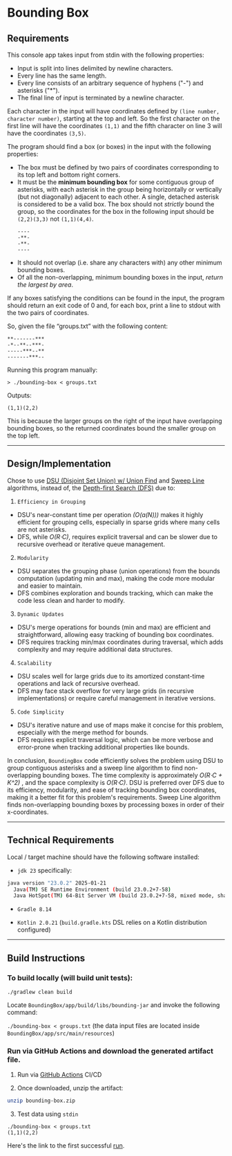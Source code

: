 # Bounding Box

## Requirements
This console app takes input from stdin with the following properties:
- Input is split into lines delimited by newline characters.
- Every line has the same length.
- Every line consists of an arbitrary sequence of hyphens ("-") and asterisks ("\*").
- The final line of input is terminated by a newline character.

Each character in the input will have coordinates defined by `(line number, character number)`, starting at the top and left. So the first character on the first line will have the coordinates `(1,1)` 
and the fifth character on line 3 will have the coordinates `(3,5)`.

The program should find a box (or boxes) in the input with the following properties:
- The box must be defined by two pairs of coordinates corresponding to its top left and bottom right corners.
- It must be the **minimum bounding box** for some contiguous group of asterisks, with each asterisk in the 
group being horizontally or vertically (but not diagonally) adjacent to each other. A single, detached asterisk 
is considered to be a valid box.
The box should not _strictly_ bound the group, so the coordinates for the box in the following input 
should be `(2,2)(3,3)` not `(1,1)(4,4)`.
    ```
    ----
    -**-
    -**-
    ----
    ```
- It should not overlap (i.e. share any characters with) any other minimum bounding boxes.
- Of all the non-overlapping, minimum bounding boxes in the input, _return the largest by area_.

If any boxes satisfying the conditions can be found in the input, the program should return an exit code
of 0 and, for each box, print a line to stdout with the two pairs of coordinates.

So, given the file “groups.txt” with the following content:
```
**-------***
-*--**--***-
-----***--**
-------***--
```

Running this program manually:
```
> ./bounding-box < groups.txt
```
Outputs:

```
(1,1)(2,2)
```

This is because the larger groups on the right of the input have overlapping bounding boxes, 
so the returned coordinates bound the smaller group on the top left.

---

## Design/Implementation

Chose to use [DSU (Disjoint Set Union) w/ Union Find](https://en.wikipedia.org/wiki/Disjoint_sets) and [Sweep Line](https://en.wikipedia.org/wiki/Sweep_line_algorithm) algorithms,
instead of, the [Depth-first Search (DFS)](https://en.wikipedia.org/wiki/Depth-first_search) due to:

1. `Efficiency in Grouping`
  - DSU's near-constant time per operation _(O(a(N)))_ makes it highly efficient for grouping cells, especially in sparse grids where many cells are not asterisks.
  - DFS, while _O(R⋅C)_, requires explicit traversal and can be slower due to recursive overhead or iterative queue management.

2. `Modularity`
  - DSU separates the grouping phase (union operations) from the bounds computation (updating min and max), making the code more modular and easier to maintain.
  - DFS combines exploration and bounds tracking, which can make the code less clean and harder to modify.

3. `Dynamic Updates`
  - DSU's merge operations for bounds (min and max) are efficient and straightforward, allowing easy tracking of bounding box coordinates.
  - DFS requires tracking min/max coordinates during traversal, which adds complexity and may require additional data structures.

4. `Scalability`
  - DSU scales well for large grids due to its amortized constant-time operations and lack of recursive overhead.
  - DFS may face stack overflow for very large grids (in recursive implementations) or require careful management in iterative versions.

5. `Code Simplicity`
  - DSU's iterative nature and use of maps make it concise for this problem, especially with the merge method for bounds.
  - DFS requires explicit traversal logic, which can be more verbose and error-prone when tracking additional properties like bounds.

In conclusion, `BoundingBox` code efficiently solves the problem using DSU to group contiguous asterisks and a sweep line algorithm 
to find non-overlapping bounding boxes. The time complexity is approximately _O(R⋅C + K^2)_
, and the space complexity is _O(R⋅C)_. DSU is preferred over DFS due to its efficiency, modularity, and 
ease of tracking bounding box coordinates, making it a better fit for this problem's requirements. Sweep Line algorithm finds non-overlapping bounding boxes by processing boxes in order of their x-coordinates.

---

## Technical Requirements

Local / target machine should have the following software installed:

* `jdk 23` specifically:

```bash
java version "23.0.2" 2025-01-21
  Java(TM) SE Runtime Environment (build 23.0.2+7-58)
  Java HotSpot(TM) 64-Bit Server VM (build 23.0.2+7-58, mixed mode, sharing)
```

* `Gradle 8.14`

* `Kotlin 2.0.21` (`build.gradle.kts` DSL relies on a Kotlin distribution configured)

---

## Build Instructions

### To build locally (will build unit tests):

`./gradlew clean build`

Locate `BoundingBox/app/build/libs/bounding-jar` and invoke the following command:

`./bounding-box < groups.txt` (the data input files are located inside `BoundingBox/app/src/main/resources`)

### Run via GitHub Actions and download the generated artifact file. 

1. Run via [GitHub Actions](https://github.com/unnsse/BoundingBox/actions) CI/CD

2. Once downloaded, unzip the artifact:

```bash
unzip bounding-box.zip
```

3. Test data using `stdin`

```
./bounding-box < groups.txt
(1,1)(2,2)
```

Here's the link to the first successful [run](https://github.com/unnsse/BoundingBox/actions/runs/14742728397).
